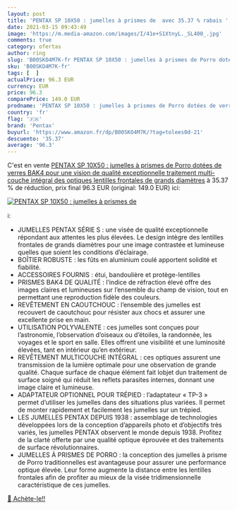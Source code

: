 ```yaml
---
layout: post
title: 'PENTAX SP 10X50 : jumelles à prismes de  avec 35.37 % rabais '
date: 2021-03-15 09:43:49
image: 'https://m.media-amazon.com/images/I/41e+S1XtnyL._SL400_.jpg'
comments: true
category: ofertas
author: ring
slug: 'B00SKO4M7K-fr PENTAX SP 10X50 : jumelles à prismes de Porro dotées de...'
sku: 'B00SKO4M7K-fr'
tags: [  ]
actualPrice: 96.3 EUR
currency: EUR
price: 96.3
comparePrice: 149.0 EUR
prodname: 'PENTAX SP 10X50 : jumelles à prismes de Porro dotées de verres BAK4 pour une vision de qualité exceptionnelle  traitement multi-couche intégral des optiques  lentilles frontales de grands diamètres'
country: 'fr'
flag: '🇫🇷'
brand: 'Pentax'
buyurl: 'https://www.amazon.fr/dp/B00SKO4M7K/?tag=tolees0d-21'
descuento: '35.37'
average: '96.3'
---
```


C'est en vente [PENTAX SP 10X50 : jumelles à prismes de Porro dotées de verres BAK4 pour une vision de qualité exceptionnelle  traitement multi-couche intégral des optiques  lentilles frontales de grands diamètres](https://www.amazon.fr/dp/B00SKO4M7K/?tag=tolees0d-21)  à  35.37 % de réduction, prix final  96.3 EUR (original: 149.0 EUR) ici:

[![PENTAX SP 10X50 : jumelles à prismes de ](https://m.media-amazon.com/images/I/41e+S1XtnyL._SL400_.jpg)](https://www.amazon.fr/dp/B00SKO4M7K/?tag=tolees0d-21)

ℹ️:

- JUMELLES PENTAX SÉRIE S : une visée de qualité exceptionnelle répondant aux attentes les plus élevées. Le design intègre des lentilles frontales de grands diamètres pour une image contrastée et lumineuse quelles que soient les conditions d’éclairage.
- BOÎTIER ROBUSTE : les fûts en aluminium coulé apportent solidité et fiabilité.
- ACCESSOIRES FOURNIS : étui, bandoulière et protège-lentilles
- PRISMES BAK4 DE QUALITÉ : l’indice de réfraction élevé offre des images claires et lumineuses sur l’ensemble du champ de vision, tout en permettant une reproduction fidèle des couleurs.
- REVÊTEMENT EN CAOUTCHOUC : l’ensemble des jumelles est recouvert de caoutchouc pour résister aux chocs et assurer une excellente prise en main.
- UTILISATION POLYVALENTE : ces jumelles sont conçues pour l’astronomie, l’observation d’oiseaux ou d’étoiles, la randonnée, les voyages et le sport en salle. Elles offrent une visibilité et une luminosité élevées, tant en intérieur qu’en extérieur.
- REVÊTEMENT MULTICOUCHE INTÉGRAL : ces optiques assurent une transmission de la lumière optimale pour une observation de grande qualité. Chaque surface de chaque élément fait lobjet dun traitement de surface soigné qui réduit les reflets parasites internes, donnant une image claire et lumineuse.
- ADAPTATEUR OPTIONNEL POUR TRÉPIED : l’adaptateur « TP-3 » permet d’utiliser les jumelles dans des situations plus variées. Il permet de monter rapidement et facilement les jumelles sur un trépied.
- LES JUMELLES PENTAX DEPUIS 1938 : assemblage de technologies développées lors de la conception d’appareils photo et d’objectifs très variés, les jumelles PENTAX observent le monde depuis 1938. Profitez de la clarté offerte par une qualité optique éprouvée et des traitements de surface révolutionnaires.
- JUMELLES À PRISMES DE PORRO : la conception des jumelles à prisme de Porro traditionnelles est avantageuse pour assurer une performance optique élevée. Leur forme augmente la distance entre les lentilles frontales afin de profiter au mieux de la visée tridimensionnelle caractéristique de ces jumelles.

[🛒 Achète-le!!](https://www.amazon.fr/dp/B00SKO4M7K/?tag=tolees0d-21)
